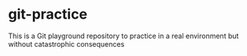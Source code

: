 git-practice
============

This is a Git playground repository to practice in a real environment but without catastrophic consequences
